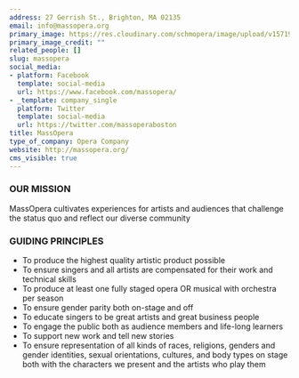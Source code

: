 ```yaml
---
address: 27 Gerrish St., Brighton, MA 02135
email: info@massopera.org
primary_image: https://res.cloudinary.com/schmopera/image/upload/v1571943210/media/2019/10/Logo-MassOpera_idmdmh.png
primary_image_credit: ""
related_people: []
slug: massopera
social_media:
- platform: Facebook
  template: social-media
  url: https://www.facebook.com/massopera/
- _template: company_single
  platform: Twitter
  template: social-media
  url: https://twitter.com/massoperaboston
title: MassOpera
type_of_company: Opera Company
website: http://massopera.org/
cms_visible: true
---
```

### OUR MISSION

MassOpera cultivates experiences for artists and audiences that challenge the status quo and reflect our diverse community

### GUIDING PRINCIPLES

* To produce the highest quality artistic product possible
* To ensure singers and all artists are compensated for their work and technical skills
* To produce at least one fully staged opera OR musical with orchestra per season
* To ensure gender parity both on-stage and off
* To educate singers to be great artists and great business people
* To engage the public both as audience members and life-long learners
* To support new work and tell new stories
* To ensure representation of all kinds of races, religions, genders and gender identities, sexual orientations, cultures, and body types on stage both with the characters we present and the artists who play them